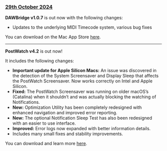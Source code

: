 ### [29th October 2024](/news/20241029)

**DAWBridge v1.0.7** is out now with the following changes:

- Updates to the underlying MIDI Timecode system, various bug fixes

You can download on the Mac App Store [here](https://apps.apple.com/au/app/dawbridge/id1620198313?mt=12).

---

**PostWatch v4.2** is out now!

It includes the following changes:

- **Important update for Apple Silicon Macs:** An issue was discovered in the detection of the System Screensaver and Display Sleep that affects the PostWatch Screensaver. Now works correctly on Intel and Apple Silicon.
- **Fixed:** The PostWatch Screensaver was running on older macOS’s (Catalina) when it shouldn’t and was actually blocking the watching of Notifications.
- **New:** Optimization Utility has been completely redesigned with enhanced navigation and improved error reporting.
- **New:** The optional Notification Sleep Test has also been redesigned with an easier to use interface.
- **Improved:** Error logs now expanded with better information details.
- Includes many small fixes and stability improvements.

You can download and learn more [here](https://chrisroyfilms.com/postwatch/).